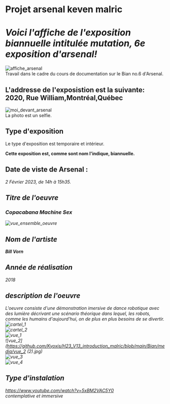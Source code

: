 # Projet arsenal keven malric

<h1><em>Voici l'affiche de l'exposition biannuelle intitulée mutation, 6e exposition d'arsenal!</em></h1>

![affiche_arsenal](https://github.com/Kyoxis/H23_V13_introduction_malric/blob/main/Bian/media/affiche_arsenal.jpg)
<br>
Travail dans le cadre du cours de documentation sur le Bian no.6 d'Arsenal.

<h2>L'addresse de l'exposistion est la suivante: 2020, Rue William,Montréal,Québec</h2>

![moi_devant_arsenal](https://github.com/Kyoxis/H23_V13_introduction_malric/blob/main/Bian/media/moi_devant_arsenal.jpg)
<br>La photo est un selfie.

<h2>Type d'exposition</h2>

Le type d'exposition est temporaire et intérieur.

<strong>Cette exposition est, comme sont nom l'indique, biannuelle.</strong>

<h2>Date de viste de Arsenal :</h2>

<em> 2 Février 2023, de 14h à 15h35.<em>
  

<h2>Titre de l'oeuvre</h2>
  
<h3><em>Copacabana Machine Sex</em></h3>
  
  
![vue_ensemble_oeuvre](https://github.com/Kyoxis/H23_V13_introduction_malric/blob/main/Bian/media/vue_ensemble_oeuvre.jpg)
  
  
<h2>Nom de l'artiste</h2>
  
  <strong><em>Bill Vorn</em></strong>
  
<h2>Année de réalisation</h2>
  
<em>2018</em>  

<h2>description de l'oeuvre</h2>
  
L'oeuvre consiste d'une démonstration imersive de dance robotique avec des lumière décrivant une scénario théorique dans lequel, les robots, comme les humains d'aujourd'hui, on de plus en plus besoins de se divertir.
  <br>
  ![cartel_1](https://github.com/Kyoxis/H23_V13_introduction_malric/blob/main/Bian/media/cartel_1.jpg)
  <br>
  ![cartel_2](https://github.com/Kyoxis/H23_V13_introduction_malric/blob/main/Bian/media/cartel_2.jpg)
  <br>
  ![vue_1](https://github.com/Kyoxis/H23_V13_introduction_malric/blob/main/Bian/media/vue_1.jpg)
  <br>
  ![vue_2](https://github.com/Kyoxis/H23_V13_introduction_malric/blob/main/Bian/media/vue_2 (2).jpg)
  <br>
  ![vue_3](https://github.com/Kyoxis/H23_V13_introduction_malric/blob/main/Bian/media/vue_3.jpg)
  <br>
  ![vue_4](https://github.com/Kyoxis/H23_V13_introduction_malric/blob/main/Bian/media/vue_4.jpg)
  <br>
  <h2>Type d'instalation</h2>
  
  https://www.youtube.com/watch?v=5xBM2VAC5Y0
  <br>contemplative et immersive

